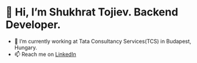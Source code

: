 # 👋 Hi, I’m Shukhrat Tojiev. Backend Developer.


- 🌱 I’m currently working at Tata Consultancy Services(TCS) in Budapest, Hungary.
- 📫 Reach me on [LinkedIn](https://www.linkedin.com/in/shukhrat-tojiev/)

<!---
shukhratojiev/shukhratojiev is a ✨ special ✨ repository because its `README.md` (this file) appears on your GitHub profile.
You can click the Preview link to take a look at your changes.
--->
